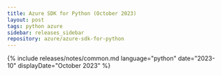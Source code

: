```yaml
---
title: Azure SDK for Python (October 2023)
layout: post
tags: python azure
sidebar: releases_sidebar
repository: azure/azure-sdk-for-python
---
```

{% include releases/notes/common.md language="python" date="2023-10" displayDate="October 2023" %}
